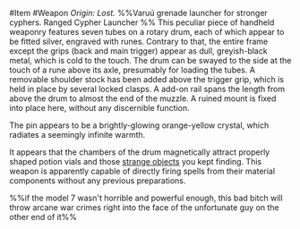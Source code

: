 ---
---

\#Item #Weapon 
*Origin: Lost.*
%%Varuú grenade launcher for stronger cyphers. Ranged Cypher Launcher %%
This peculiar piece of handheld weaponry features seven tubes on a rotary drum, each of which appear to be fitted silver, engraved with runes. Contrary to that, the entire frame except the grips (back and main trigger) appear as dull, greyish-black metal, which is cold to the touch. 
The drum can be swayed to the side at the touch of a rune above its axle, presumably for loading the tubes. 
A removable shoulder stock has been added above the trigger grip, which is held in place by several locked clasps. 
A add-on rail spans the length from above the drum to almost the end of the muzzle. A ruined mount is fixed into place here, without any discernible function. 

The pin appears to be a brightly-glowing orange-yellow crystal, which radiates a seemingly infinite warmth. 

It appears that the chambers of the drum magnetically attract properly shaped potion vials and those [strange objects](..\Cyphers.md) you kept finding. 
This weapon is apparently capable of directly firing spells from their material components without any previous preparations. 

%%if the model 7 wasn't horrible and powerful enough, this bad bitch will throw arcane war crimes right into the face of the unfortunate guy on the other end of it%%

